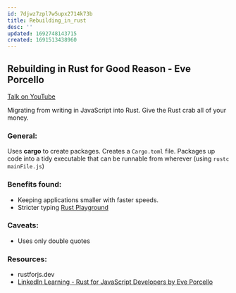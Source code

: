 ```yaml
---
id: 7djwz7zpl7w5upx2714k73b
title: Rebuilding_in_rust
desc: ''
updated: 1692748143715
created: 1691513438960
---
```


## Rebuilding in Rust for Good Reason - Eve Porcello
[Talk on YouTube](https://www.youtube.com/watch?v=kHSE5t5CzU8)

Migrating from writing in JavaScript into Rust. Give the Rust crab all of your money.

### General:
Uses **cargo** to create packages. Creates a `Cargo.toml` file. Packages up code into a tidy executable that can be runnable from wherever (using `rustc mainFile.js`)

### Benefits found:
- Keeping applications smaller with faster speeds.
- Stricter typing
[Rust Playground](play.rust-lang.org)

### Caveats:
* Uses only double quotes


### Resources:
- rustforjs.dev
- [LinkedIn Learning - Rust for JavaScript Developers by Eve Porcello](https://www.linkedin.com/learning/rust-for-javascript-developers/learning-rust-from-scratch?u=111959436)